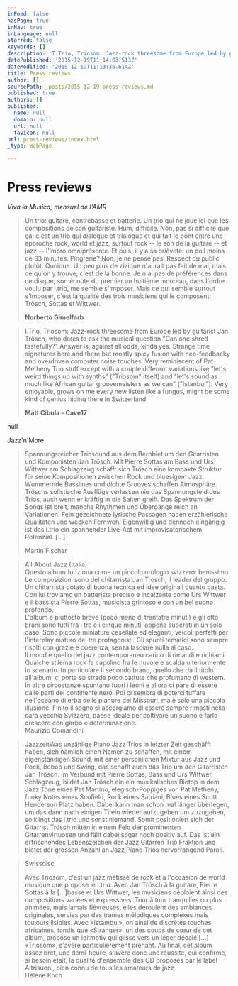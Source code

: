 ```yaml
---
inFeed: false
hasPage: true
inNav: true
inLanguage: null
starred: false
keywords: []
description: 'I.Trio, Triosom: Jazz-rock threesome from Europe led by guitarist Jan Trösch, who dares to ask the musical question “Can one shred tastefully?” Answer is, against all odds, kinda yes. Strange time signatures here and there but mostly spicy fusion with neo-feedbacky and overdriven computer noise touches. Very reminiscent of Pat Metheny Trio stuff except with a couple different variations like “let’s weird things up with synths” (”Triosom” itself) and “let’s sound as much like African guitar groovemeisters as we can” (”Istanbul”). Very enjoyable, grows on me every new listen like a fungus, might be some kind of genius hiding there in Switzerland.'
datePublished: '2015-12-19T11:14:03.513Z'
dateModified: '2015-12-19T11:13:36.614Z'
title: Press reviews
author: []
sourcePath: _posts/2015-12-19-press-reviews.md
published: true
authors: []
publisher:
  name: null
  domain: null
  url: null
  favicon: null
url: press-reviews/index.html
_type: WebPage

---
```

# Press reviews

_Viva la Musica, mensuel de l'AMR_

> Un trio: guitare, contrebasse et batterie. Un trio qui ne joue ici que les compositions de son guitariste. Hum, difficile. Non, pas si difficile que ça: c'est un trio qui dialogue et trialogue et qui fait le pont entre une approche rock, world et jazz, surtout rock -- le son de la guitare -- et jazz -- l'impro omniprésente. Et puis, il y a sa brièveté: un poil moins de 33 minutes. Pingrerie? Non, je ne pense pas. Respect du public plutôt. Quoique. Un peu plus de zizique n'aurait pas fait de mal, mais ce qu'on y trouve, c'est de la bonne. Je n'ai pas de préférences dans ce disque, son écoute du premier au huitième morceau, dans l'ordre voulu par i.trio, me semble s'imposer. Mais ce qui semble surtout s'imposer, c'est la qualité des trois musiciens qui le composent: Trösch, Sottas et Wittwer.
> 
> **Norberto Gimelfarb**

> I.Trio, Triosom: Jazz-rock threesome from Europe led by guitarist Jan Trösch, who dares to ask the musical question "Can one shred tastefully?" Answer is, against all odds, kinda yes. Strange time signatures here and there but mostly spicy fusion with neo-feedbacky and overdriven computer noise touches. Very reminiscent of Pat Metheny Trio stuff except with a couple different variations like "let's weird things up with synths" ("Triosom" itself) and "let's sound as much like African guitar groovemeisters as we can" ("Istanbul"). Very enjoyable, grows on me every new listen like a fungus, might be some kind of genius hiding there in Switzerland. 
> 
> __Matt Cibula - Cave17__

null

Jazz'n'More

> Spannungsreicher Triosound aus dem Bernbiet um den Gitarristen und Komponisten Jan Trösch. Mit Pierre Sottas am Bass und Urs Wittwer am Schlagzeug schafft sich Trösch eine kompakte Struktur für seine Kompositionen zwischen Rock und bluesigem Jazz. Wummernde Basslines und dichte Grooves schaffen Atmosphäre. Tröschs solistische Ausflüge verlassen nie das Spannungsfeld des Trios, auch wenn er kräftig in die Saiten greift. Das Spektrum der Songs ist breit, manche Rhythmen und Übergänge reich an Variationen. Fein gezeichnete lyrische Passagen haben erzählerische Qualitäten und wecken Fernweh. Eigenwillig und dennoch eingängig ist das i.trio ein spannender Live-Act mit improvisatorischem Potenzial. \[...\]  
> 
> Martin Fischer

> All About Jazz (Italia)  
> [][0]Questo album funziona come un piccolo orologio svizzero: benissimo. Le composizioni sono del chitarrista Jan Trosch, il leader del gruppo. Un chitarrista dotato di buona tecnica ed idee originali quanto basta. Con lui troviamo un batterista preciso e incalzante come Urs Wittwer e il bassista Pierre Sottas, musicista grintoso e con un bel suono profondo.  
> L'album è piuttosto breve (poco meno di trentatre minuti) e gli otto brani sono tutti fra i tre e i cinque minuti, appena superati in un solo caso. Sono piccole miniature cesellate ed eleganti, veicoli perfetti per l'interplay maturo dei tre protagonisti. Gli spunti tematici sono sempre risolti con grazie e coerenza, senza lasciare nulla al caso.  
> Il mood è quello del jazz contemporaneo carico di rimandi e richiami. Qualche stilema rock fa capolino fra le nuvole e scalda ulteriormente lo scenario. In particolare il secondo brano, quello che dà il titolo all'album, ci porta su strade poco battute che profumano di western.  
> In altre circostanze spuntano fuori i leoni e allora ci pare di essere dalle parti del continente nero. Poi ci sembra di poterci tuffare nell'oceano di erba delle pianure del Missouri, ma è solo una piccola illusione. Finito il sogno ci accorgiamo di essere sempre rimasti nella cara vecchia Svizzera, paese ideale per coltivare un suono e farlo crescere con garbo e determinazione.  
> Maurizio Comandini

> JazzzeitWas unzählige Piano Jazz Trios in letzter Zeit geschäfft haben, sich nämlich einen Namen zu schaffen, mit einem eigenständigen Sound, mit einer persönlichen Mixtur aus Jazz und Rock, Bebop und Swing, das schafft auch das Trio um den Gitarristen Jan Trösch. Im Verbund mit Pierre Sottas, Bass und Urs Wittwer, Schlagzeug, bildet Jan Trösch ein ein musikalisches Biotop in dem Jazz Töne eines Pat Martino, elegisch-Poppiges von Pat Metheny, funky Notes eines Scofield, Rock eines Satriani, Blues eines Scott Henderson Platz haben. Dabei kann man schon mal länger überlegen, um das dann nach einigen Titeln wieder aufzugeben um zuzugeben, so klingt das i.trio und sonst niemand. Somit positioniert sich der Gitarrist Trösch mitten in einem Feld der prominenten Gitarrenvirtuosen und fällt dabei sogar noch positiv auf. Das ist ein erfrischendes Lebenszeichen der Jazz Gitarren Trio Fraktion und bietet der grossen Anzahl an Jazz Piano Trios hervorrangend Paroli.

> Swissdisc
> 
> Avec Triosom, c'est un jazz métissé de rock et à l'occasion de world musique que propose le i.trio. Avec Jan Trösch à la guitare, Pierre Sottas à la \[...\]basse et Urs Wittwer, les musiciens déploient ainsi des compositions variées et expressives. Tour à tour tranquilles ou plus animées, mais jamais fiévreuses, elles déroulent des ambiances originales, servies par des trames mélodiques complexes mais toujours lisibles. Avec «Istambul», on ainsi de discrètes touches africaines, tandis que «Stranger», un des coups de cœur de cet album, propose un leitmotiv qui glisse vers un léger décalé \[...\] «Triosom», s'avère particulièrement prenant. Au final, cet album assez bref, une demi-heure, s'avère donc une réussite, qui confirme, si besoin était, la qualité d'ensemble des CD proposés par le label Altrisuoni, bien connu de tous les amateurs de jazz.  
> Hélène Koch



[0]: http://italia.allaboutjazz.com/php/article.php?id=4222
